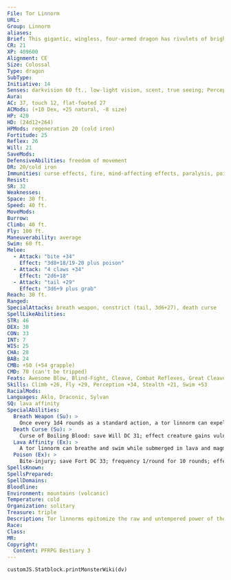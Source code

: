 ```yaml
---
File: Tor Linnorm
URL: 
Group: Linnorm
aliases: 
Brief: This gigantic, wingless, four-armed dragon has rivulets of bright red magma coursing through its serpentine body.
CR: 21
XP: 409600
Alignment: CE
Size: Colossal
Type: dragon
SubType: 
Initiative: 14
Senses: darkvision 60 ft., low-light vision, scent, true seeing; Perception +34
Aura: 
AC: 37, touch 12, flat-footed 27
ACMods: (+10 Dex, +25 natural, -8 size)
HP: 420
HD: (24d12+264)
HPMods: regeneration 20 (cold iron)
Fortitude: 25
Reflex: 26
Will: 21
SaveMods: 
DefensiveAbilities: freedom of movement
DR: 20/cold iron
Immunities: curse effects, fire, mind-affecting effects, paralysis, poison, sleep
Resist: 
SR: 32
Weaknesses: 
Space: 30 ft.
Speed: 40 ft.
MoveMods: 
Burrow: 
Climb: 40 ft.
Fly: 100 ft.
Maneuverability: average
Swim: 60 ft.
Melee: 
  - Attack: "bite +34"
    Effect: "3d8+18/19-20 plus poison"
  - Attack: "4 claws +34"
    Effect: "2d6+18"
  - Attack: "tail +29"
    Effect: "3d6+9 plus grab"
Reach: 30 ft.
Ranged: 
SpecialAttacks: breath weapon, constrict (tail, 3d6+27), death curse
SpellLikeAbilities: 
STR: 46
DEX: 30
CON: 33
INT: 7
WIS: 25
CHA: 28
BAB: 24
CMB: +50 (+54 grapple)
CMD: 70 (can't be tripped)
Feats: Awesome Blow, Blind-Fight, Cleave, Combat Reflexes, Great Cleave, Improved Bull Rush, Improved Critical (bite), Improved Initiative, Improved Vital Strike, Lightning Reflexes, Power Attack, Vital Strike
Skills: Climb +26, Fly +29, Perception +34, Stealth +21, Swim +53
RacialMods: 
Languages: Aklo, Draconic, Sylvan
SQ: lava affinity
SpecialAbilities:
  Breath Weapon (Su): >
    Once every 1d4 rounds as a standard action, a tor linnorm can expel a 60- foot cone of flame and ash, dealing 24d8 points of fire damage to all creatures struck (Reflex DC 33 for half damage). One round after this breath weapon is used, the area affected by the attack becomes covered in a cloud of thick, scorching smoke that burns both the lungs and eyes, dealing an additional 8d8 points of fire damage to all creatures in the area. Each creature that begins its turn in the smoke-covered area and breathes must make a DC 33 (+ 1 per previous check) Fortitude save each round or spend that round choking and coughing. Creatures that keep their eyes open for more than 1 round while in the area of the smoke must make a DC 33 Fortitude save or go blind for 1d3 hours. The smoke dissipates after 2d4 rounds. This duration is halved in strong winds and quartered in more powerful winds. The save DC is Constitution-based.
  Death Curse (Su): >
    Curse of Boiling Blood: save Will DC 31; effect creature gains vulnerability to fire and is permanently staggered from the pain of its boiling blood. The save DC is Charisma-based.
  Lava Affinity (Ex): >
    A tor linnorm can breathe and swim while submerged in lava and magma.
  Poison (Ex): >
    Bite-injury; save Fort DC 33; frequency 1/round for 10 rounds; effect 8d6 fire damage and 1d8 Con drain; cure 3 consecutive saves.
SpellsKnown: 
SpellsPrepared: 
SpellDomains: 
Bloodline: 
Environment: mountains (volcanic)
Temperature: cold
Organization: solitary
Treasure: triple
Description: Tor linnorms epitomize the raw and untempered power of their kin. They dwell in the tallest volcanic mountains, either in naturally formed caverns or in the craters themselves, and rain destruction down upon nearby mountain villages whenever the urge strikes them. Tor linnorms are brutes, but as far as linnorms go are relatively intelligent. With this intelligence comes an overwhelming vanity-unlike other linnorms, tor linnorms enjoy being adored and worshiped by lesser creatures, and have been known to delay eating prisoners who seem to be particularly cowed by their presence, simply basking in their victims' fear.  A tor linnorm is 50 feet long and weighs 15,000 pounds.
Race: 
Class: 
MR: 
Copyright:
  Content: PFRPG Bestiary 3
---
```

```dataviewjs
customJS.Statblock.printMonsterWiki(dv)
```
